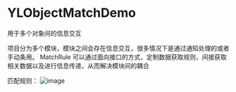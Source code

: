 # YLObjectMatchDemo
用于多个对象间的信息交互

项目分为多个模块，模块之间会存在信息交互，很多情况下是通过通知处理的或者手动条用。
MatchRule 可以通过面向接口的方式，定制数据获取规则，间接获取相关数据以及进行信息传递，从而解决模块间的耦合

匹配规则：
![image](https://github.com/amberyang/YLObjectMatchDemo/blob/master/images/matchrule.jpg)
